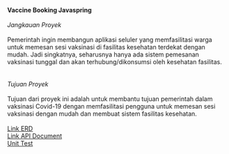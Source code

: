 **Vaccine Booking Javaspring**<br>
<br> *Jangkauan Proyek*<br><BR>
Pemerintah ingin membangun aplikasi seluler yang memfasilitasi warga untuk memesan sesi vaksinasi di fasilitas kesehatan terdekat dengan mudah. Jadi singkatnya, seharusnya hanya ada sistem pemesanan vaksinasi tunggal dan akan terhubung/dikonsumsi oleh kesehatan fasilitas.<br> <BR>
<br>*Tujuan Proyek*<br><br>
Tujuan dari proyek ini adalah untuk membantu tujuan pemerintah dalam vaksinasi Covid-19 dengan memfasilitasi pengguna untuk memesan sesi vaksinasi dengan mudah dan membuat sistem fasilitas kesehatan.<BR>
<br>
[Link ERD](https://dbdiagram.io/d/62a0751c54ce26352783100d) <br>
[Link API Document](https://docs.google.com/document/d/1SVVChwV-GDABLFVfP7k3A81gxRnia08L/edit?rtpof=true&sd=true) <br>
[Unit Test](https://drive.google.com/file/d/1dQrLOe7JwPa6d4lWh6G60zWZJhd-qQsO/view?usp=sharing) <br>

  
